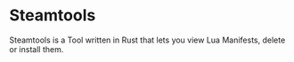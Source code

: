 # Steamtools
Steamtools is a Tool written in Rust that lets you view Lua Manifests, delete or install them.
